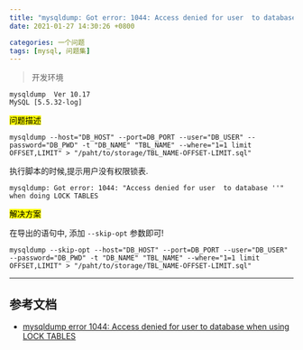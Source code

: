 ```yaml
---
title: "mysqldump: Got error: 1044: Access denied for user  to database '' when doing LOCK TABLES"
date: 2021-01-27 14:30:26 +0800

categories: 一个问题
tags: [mysql, 问题集]
---
```


>开发环境
```
mysqldump  Ver 10.17
MySQL [5.5.32-log]
```

<mark>问题描述</mark>

```
mysqldump --host="DB_HOST" --port=DB_PORT --user="DB_USER" --password="DB_PWD" -t "DB_NAME" "TBL_NAME" --where="1=1 limit OFFSET,LIMIT" > "/paht/to/storage/TBL_NAME-OFFSET-LIMIT.sql"
```

执行脚本的时候,提示用户没有权限锁表.

```
mysqldump: Got error: 1044: "Access denied for user  to database ''" when doing LOCK TABLES
```

<mark>解决方案</mark>

在导出的语句中, 添加 `--skip-opt` 参数即可!

```
mysqldump --skip-opt --host="DB_HOST" --port=DB_PORT --user="DB_USER" --password="DB_PWD" -t "DB_NAME" "TBL_NAME" --where="1=1 limit OFFSET,LIMIT" > "/paht/to/storage/TBL_NAME-OFFSET-LIMIT.sql"
```

---
## 参考文档
- [mysqldump error 1044: Access denied for user to database when using LOCK TABLES](https://www.prolinux.org/post/2011/07/mysqldump-error-1044-access-denied-user-database-when-using-lock-tables/)

